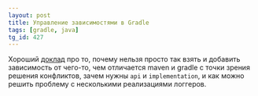```yaml
---
layout: post
title: Управление зависимостями в Gradle
tags: [gradle, java]
tg_id: 427
---
```

Хороший [доклад](https://www.youtube.com/watch?v=MU0Gs7i0D6w) про то, почему нельзя просто так взять и добавить зависимость от чего-то, чем отличается maven и gradle с точки зрения решения конфликтов, зачем нужны `api` и `implementation`, и как можно решить проблему с несколькими реализациями логгеров.
